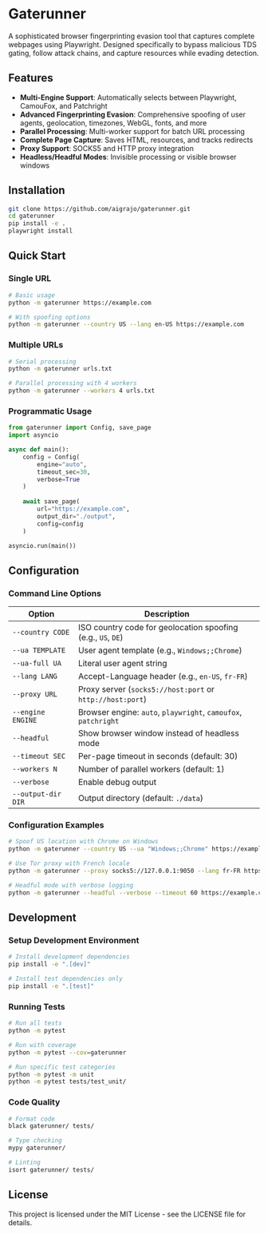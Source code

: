 # Gaterunner

A sophisticated browser fingerprinting evasion tool that captures complete webpages using Playwright. Designed specifically to bypass malicious TDS gating, follow attack chains, and capture resources while evading detection.

## Features

- **Multi-Engine Support**: Automatically selects between Playwright, CamouFox, and Patchright
- **Advanced Fingerprinting Evasion**: Comprehensive spoofing of user agents, geolocation, timezones, WebGL, fonts, and more
- **Parallel Processing**: Multi-worker support for batch URL processing
- **Complete Page Capture**: Saves HTML, resources, and tracks redirects
- **Proxy Support**: SOCKS5 and HTTP proxy integration
- **Headless/Headful Modes**: Invisible processing or visible browser windows

## Installation

```bash
git clone https://github.com/aigrajo/gaterunner.git
cd gaterunner
pip install -e .
playwright install
```

## Quick Start

### Single URL
```bash
# Basic usage
python -m gaterunner https://example.com

# With spoofing options
python -m gaterunner --country US --lang en-US https://example.com
```

### Multiple URLs
```bash
# Serial processing
python -m gaterunner urls.txt

# Parallel processing with 4 workers
python -m gaterunner --workers 4 urls.txt
```

### Programmatic Usage
```python
from gaterunner import Config, save_page
import asyncio

async def main():
    config = Config(
        engine="auto",
        timeout_sec=30,
        verbose=True
    )
    
    await save_page(
        url="https://example.com",
        output_dir="./output",
        config=config
    )

asyncio.run(main())
```

## Configuration

### Command Line Options

| Option | Description |
|--------|-------------|
| `--country CODE` | ISO country code for geolocation spoofing (e.g., `US`, `DE`) |
| `--ua TEMPLATE` | User agent template (e.g., `Windows;;Chrome`) |
| `--ua-full UA` | Literal user agent string |
| `--lang LANG` | Accept-Language header (e.g., `en-US`, `fr-FR`) |
| `--proxy URL` | Proxy server (`socks5://host:port` or `http://host:port`) |
| `--engine ENGINE` | Browser engine: `auto`, `playwright`, `camoufox`, `patchright` |
| `--headful` | Show browser window instead of headless mode |
| `--timeout SEC` | Per-page timeout in seconds (default: 30) |
| `--workers N` | Number of parallel workers (default: 1) |
| `--verbose` | Enable debug output |
| `--output-dir DIR` | Output directory (default: `./data`) |

### Configuration Examples

```bash
# Spoof US location with Chrome on Windows
python -m gaterunner --country US --ua "Windows;;Chrome" https://example.com

# Use Tor proxy with French locale
python -m gaterunner --proxy socks5://127.0.0.1:9050 --lang fr-FR https://example.com

# Headful mode with verbose logging
python -m gaterunner --headful --verbose --timeout 60 https://example.com
```

## Development

### Setup Development Environment

```bash
# Install development dependencies
pip install -e ".[dev]"

# Install test dependencies only
pip install -e ".[test]"
```

### Running Tests

```bash
# Run all tests
python -m pytest

# Run with coverage
python -m pytest --cov=gaterunner

# Run specific test categories
python -m pytest -m unit
python -m pytest tests/test_unit/
```

### Code Quality

```bash
# Format code
black gaterunner/ tests/

# Type checking
mypy gaterunner/

# Linting
isort gaterunner/ tests/
```

## License

This project is licensed under the MIT License - see the LICENSE file for details. 
